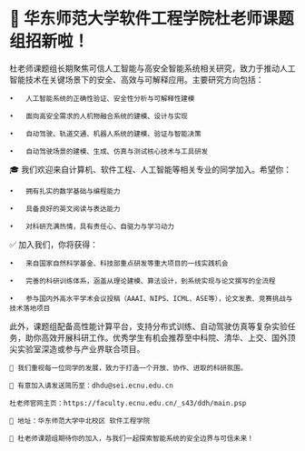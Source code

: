 # 📢 华东师范大学软件工程学院杜老师课题组招新啦！

杜老师课题组长期聚焦可信人工智能与高安全智能系统相关研究，致力于推动人工智能技术在关键场景下的安全、高效与可解释应用。主要研究方向包括：
    
    •	人工智能系统的正确性验证、安全性分析与可解释性建模

    •	面向高安全需求的人机物融合系统的建模、设计与实现

    •	自动驾驶、轨道交通、机器人系统的建模、验证与智能决策

    •	自动驾驶场景的建模、生成、仿真与测试核心技术与工具研发

🎓 我们欢迎来自计算机、软件工程、人工智能等相关专业的同学加入。希望你：
    
    •	拥有扎实的数学基础与编程能力

    •	具备良好的英文阅读与表达能力

    •	对科研充满热情，具有责任心、自驱力与学习动力

✅ 加入我们，你将获得：

    •	来自国家自然科学基金、科技部重点研发等重大项目的一线实践机会
    
    •	完善的科研训练体系，涵盖从理论建模、算法设计，到系统实现与论文撰写的全流程
    
    •	参与国内外高水平学术会议投稿（AAAI、NIPS、ICML、ASE等），论文发表、竞赛挑战与技术落地项目


此外，课题组配备高性能计算平台，支持分布式训练、自动驾驶仿真等复杂实验任务，助你高效开展科研工作。优秀学生有机会推荐至中科院、清华、上交、国外顶尖实验室深造或参与产业界联合项目。
    
    🌟 我们重视每一位同学的发展，致力于打造一个开放、协作、进取的科研氛围。
    
    📧 有意加入请发送简历至：dhdu@sei.ecnu.edu.cn
    
    杜老师官网主页：https://faculty.ecnu.edu.cn/_s43/ddh/main.psp

    📍 地址：华东师范大学中北校区 软件工程学院

    🤝 杜老师课题组期待你的加入，与我们一起探索智能系统的安全边界与可信未来！

